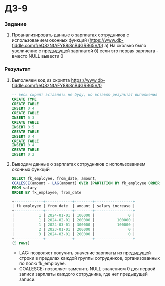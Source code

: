 # ДЗ-9

### Задание

1. Проанализировать данные о зарплатах сотрудников с использованием оконных функций (https://www.db-fiddle.com/f/eQ8zNtAFY88i8nB4GRB65V/0)
    а) На сколько было увеличение с предыдущей зарплатой
    б) если это первая зарплата - вместо NULL вывести 0

### Результат

1. Выполняем код из скрипта https://www.db-fiddle.com/f/eQ8zNtAFY88i8nB4GRB65V/0

    ``` sql
    -- весь скрипт вставлять не буду, но вставлю результат выполнения
    CREATE TYPE
    CREATE TABLE
    INSERT 0 4
    CREATE TABLE
    INSERT 0 3
    CREATE TABLE
    INSERT 0 5
    CREATE TABLE
    INSERT 0 4
    CREATE TABLE
    INSERT 0 4
    CREATE TABLE
    INSERT 0 2
    ```

2. Выводим данные о зарплатах сотрудников с использованием оконных функций
    
    ```sql
    SELECT fk_employee, from_date, amount,
    COALESCE(amount - LAG(amount) OVER (PARTITION BY fk_employee ORDER BY from_date), 0) AS salary_increase
    FROM salary
    ORDER BY fk_employee, from_date

    +-------------+------------+--------+-----------------+
    | fk_employee | from_date  | amount | salary_increase |
    +-------------+------------+--------+-----------------+
    |           1 | 2024-01-01 | 100000 |               0 |
    |           1 | 2024-02-01 | 200000 |          100000 |
    |           1 | 2024-03-01 | 300000 |          100000 |
    |           2 | 2023-01-01 | 200000 |               0 |
    |           3 | 2024-03-01 | 200000 |               0 |
    +-------------+------------+--------+-----------------+
    (5 rows)
    ```

    - LAG: позволяет получить значение зарплаты из предыдущей строки в пределах каждой группы сотрудников, организованных по полю fk_employee.
    - COALESCE: позволяет заменить NULL значением 0 для первой записи зарплаты каждого сотрудника, где нет предыдущей записи.